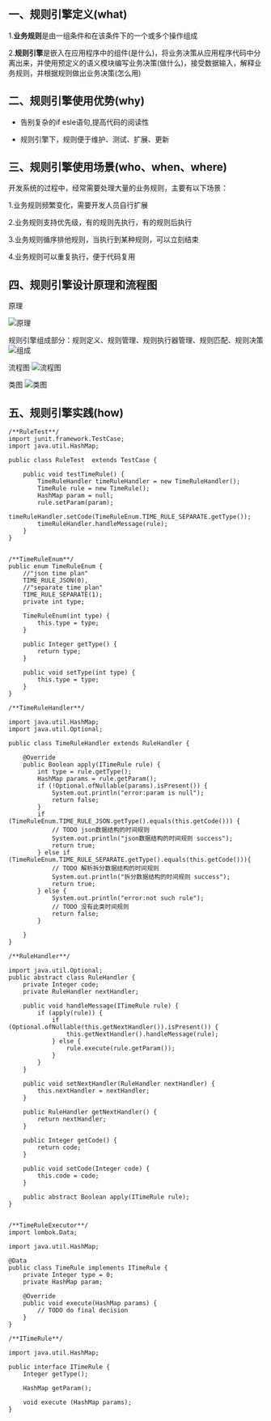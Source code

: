 ## 一、规则引擎定义(what)
1.**业务规则**是由一组条件和在该条件下的一个或多个操作组成

2.**规则引擎**是嵌入在应用程序中的组件(是什么)，将业务决策从应用程序代码中分离出来，并使用预定义的语义模块编写业务决策(做什么)，接受数据输入，解释业务规则，并根据规则做出业务决策(怎么用)

## 二、规则引擎使用优势(why)

- 告别复杂的if esle语句,提高代码的阅读性

- 规则引擎下，规则便于维护、测试、扩展、更新


## 三、规则引擎使用场景(who、when、where)
开发系统的过程中，经常需要处理大量的业务规则，主要有以下场景：

1.业务规则频繁变化，需要开发人员自行扩展

2.业务规则支持优先级，有的规则先执行，有的规则后执行

3.业务规则循序排他规则，当执行到某种规则，可以立刻结束

4.业务规则可以重复执行，便于代码复用


## 四、规则引擎设计原理和流程图
原理

![原理](https://note.youdao.com/yws/api/personal/file/WEBfbded7b0217bb4f90667edda0bb5d311?method=download&shareKey=f6eb0e2c1c684747a3e104e1e33f16e2)

规则引擎组成部分：规则定义、规则管理、规则执行器管理、规则匹配、规则决策
![组成](https://note.youdao.com/yws/api/personal/file/WEBa82b07c32c77beba2f6eea53083738bf?method=download&shareKey=9a4f3c27a0b1b803ac2eaf125de1044e)

流程图
![流程图](https://note.youdao.com/yws/api/personal/file/WEBa739fa49b9a539149a1af82698872569?method=download&shareKey=b0a84fe142540b0afdf8c2933449b4e0)

类图
![类图](https://note.youdao.com/yws/api/personal/file/WEB9ee4253d5abc5813849ca8099b482713?method=download&shareKey=fc6e475183fc3536306ee0f6b149226f)

## 五、规则引擎实践(how)
```
/**RuleTest**/
import junit.framework.TestCase;
import java.util.HashMap;

public class RuleTest  extends TestCase {

    public void testTimeRule() {
        TimeRuleHandler timeRuleHandler = new TimeRuleHandler();
        TimeRule rule = new TimeRule();
        HashMap param = null;
        rule.setParam(param);
        timeRuleHandler.setCode(TimeRuleEnum.TIME_RULE_SEPARATE.getType());
        timeRuleHandler.handleMessage(rule);
    }
}


/**TimeRuleEnum**/
public enum TimeRuleEnum {
    //"json time plan"
    TIME_RULE_JSON(0),
    //"separate time plan"
    TIME_RULE_SEPARATE(1);
    private int type;

    TimeRuleEnum(int type) {
        this.type = type;
    }

    public Integer getType() {
        return type;
    }

    public void setType(int type) {
        this.type = type;
    }
}

/**TimeRuleHandler**/

import java.util.HashMap;
import java.util.Optional;

public class TimeRuleHandler extends RuleHandler {

    @Override
    public Boolean apply(ITimeRule rule) {
        int type = rule.getType();
        HashMap params = rule.getParam();
        if (!Optional.ofNullable(params).isPresent()) {
            System.out.println("error:param is null");
            return false;
        }
        if (TimeRuleEnum.TIME_RULE_JSON.getType().equals(this.getCode())) {
            // TODO json数据结构的时间规则
            System.out.println("json数据结构的时间规则 success");
            return true;
        } else if (TimeRuleEnum.TIME_RULE_SEPARATE.getType().equals(this.getCode())){
            // TODO 解析拆分数据结构的时间规则
            System.out.println("拆分数据结构的时间规则 success");
            return true;
        } else {
            System.out.println("error:not such rule");
            // TODO 没有此类时间规则
            return false;
        }

    }
}

/**RuleHandler**/

import java.util.Optional;
public abstract class RuleHandler {
    private Integer code;
    private RuleHandler nextHandler;

    public void handleMessage(ITimeRule rule) {
        if (apply(rule)) {
            if (Optional.ofNullable(this.getNextHandler()).isPresent()) {
                this.getNextHandler().handleMessage(rule);
            } else {
                rule.execute(rule.getParam());
            }
        }
    }

    public void setNextHandler(RuleHandler nextHandler) {
        this.nextHandler = nextHandler;
    }

    public RuleHandler getNextHandler() {
        return nextHandler;
    }

    public Integer getCode() {
        return code;
    }

    public void setCode(Integer code) {
        this.code = code;
    }

    public abstract Boolean apply(ITimeRule rule);
}


/**TimeRuleExecutor**/
import lombok.Data;

import java.util.HashMap;

@Data
public class TimeRule implements ITimeRule {
    private Integer type = 0;
    private HashMap param;

    @Override
    public void execute(HashMap params) {
        // TODO do final decision
    }
}

/**ITimeRule**/

import java.util.HashMap;

public interface ITimeRule {
    Integer getType();

    HashMap getParam();

    void execute (HashMap params);
}
```